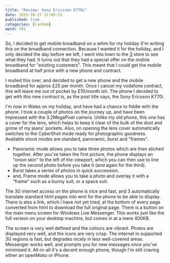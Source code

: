 ```yaml
---
title: "Review: Sony Ericsson K770i"
date: 2015-10-27 21:09:23
published: true
categories: [random]
wpid: 201
---
```


So, I decided to get mobile broadband on a whim for my holiday (I'm writing this on the broadband connection. Because I wanted it for the holiday, and I only decided the day before we left, I went into town to the [3](https://www.three.co.uk) store to see what they had. It turns out that they had a special offer on the mobile broadband for "existing customers". This meant that I could get the mobile broadband at half price with a new phone and contract.

I mulled this over, and decided to get a new phone and the mobile broadband for approx £25 per month. Once I cancel my vodafone contract, this will leave me out of pocket by £10/month ish. The phone I decided to get with this new contract is, as the post title says, the Sony Ericsson K770i.

I'm now in Wales on my holiday, and have had a chance to fiddle with the phone. I took a couple of photos on the journey up, and have been impressed with the 3.2MegaPixel camera. Unlike my old phone, this one has a cover for the lens, which helps to keep it clear of the bulk of the dust and grime of my jeans' pockets. Also, on opening the lens cover automatically switches to the CyberShot mode ready for photographic goodness. Available shoot modes are standard, panoramic, burst and "frames".

- Panoramic mode allows you to take three photos which are then stiched together. After you've taken the first picture, the phone displays an "onion skin" to the left of the viewport, which you can then use to line up the second photo before you take it (and again for the third).
- Burst takes a series of photos in quick succession.
- and, Frame mode allows you to take a photo and overlay it with a "frame" such as a bunny suit, or a space suit.

The 3G internet access on the phone is nice and fast, and 3 automatically translate standard html pages into wml for the phone to be able to display. There is also a link, which I have not yet tried, at the bottom of every page converted from html to download the full original page. There is a button on the main menu screen for Windows Live Messenger. This works just like the full version on your desktop machine, but comes in at a mere 400KB.

The screen is very well defined and the colours are vibrant. Photos are displayed very well, and the icons are very crisp. The internet in supported 3G regions is fast, but degrades nicely in less well-covered areas. Messenger works well, and prompts you for new messages once you've minimised it. All-in-all it's a decent enough phone, though I'm still craving either an openMoko or iPhone.